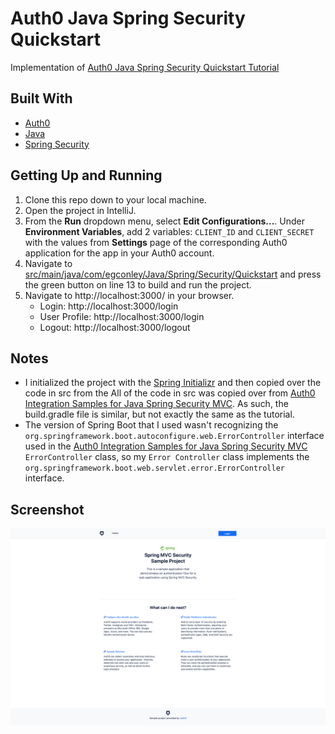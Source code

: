 # Auth0 Java Spring Security Quickstart
Implementation of [Auth0 Java Spring Security Quickstart Tutorial](https://auth0.com/docs/quickstart/webapp/java-spring-security-mvc)

## Built With
- [Auth0](https://auth0.com/)
- [Java](https://www.java.com/en/)
- [Spring Security](https://www.java.com/en/)

## Getting Up and Running
1. Clone this repo down to your local machine.
2. Open the project in IntelliJ.
3. From the **Run** dropdown menu, select **Edit Configurations...**.  Under **Environment Variables**, add 2 variables: `CLIENT_ID` and `CLIENT_SECRET` with the values from **Settings** page of the corresponding Auth0 application for the app in your Auth0 account.
4. Navigate to [src/main/java/com/egconley/Java/Spring/Security/Quickstart](./src/main/java/com/egconley/Java/Spring/Security/Quickstart/JavaSpringSecurityQuickstartApplication.java) and press the green button on line 13 to build and run the project.
5. Navigate to http://localhost:3000/ in your browser.
    - Login: http://localhost:3000/login
    - User Profile: http://localhost:3000/login
    - Logout: http://localhost:3000/logout

## Notes
- I initialized the project with the [Spring Initializr](https://start.spring.io/) and then copied over the code in src from the  All of the code in src was copied over from [Auth0 Integration Samples for Java Spring Security MVC](https://github.com/auth0-samples/auth0-spring-security-mvc-sample).  As such, the build.gradle file is similar, but not exactly the same as the tutorial.
- The version of Spring Boot that I used wasn't recognizing the `org.springframework.boot.autoconfigure.web.ErrorController` interface used in the [Auth0 Integration Samples for Java Spring Security MVC](https://github.com/auth0-samples/auth0-spring-security-mvc-sample) `ErrorController` class, so my `Error Controller` class implements the `org.springframework.boot.web.servlet.error.ErrorController` interface.

## Screenshot
![](index.png)
